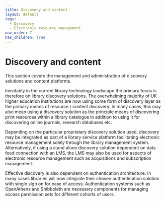 ```yaml
---
title: Discovery and content
layout: default
tags:
  - Discovery
  - Electronic resource management
nav_order: 7
has_children: true
---
```

# Discovery and content

This section covers the management and administration of discovery solutions and content platforms.

Inevitably in the current library technology landscape the primary focus is therefore on library discovery solutions. The overwhelming majority of UK higher education institutions are now using some form of discovery layer as the primary means of resource / content discovery. In many cases, this may also mean using a discovery solution as the principle means of discovering print resources within a library catalogue in addition to using it for discovering online journals, research databases etc.

Depending on the particular proprietary discovery solution used, discovery may be integrated as part of a library service platform facilitating electronic resource management solely through the library management system. Alternatively, if using a stand alone discovery solution dependent on data feed connection with an LMS, the LMS may also be  used for aspects of electronic resource management such as acquisitions and subscription management.

Effective discovery is also dependent on authentication architecture. In many cases libraries will now integrate their chosen authentication solution with single sign on for ease of access. Authentication systems such as OpenAthens and Shibboleth are  necessary components for managing access permission sets for different cohorts of users.
